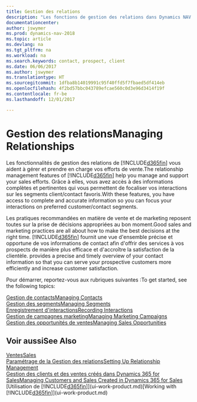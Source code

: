 ```yaml
---
title: Gestion des relations
description: "Les fonctions de gestion des relations dans Dynamics NAV prennent en charge vos efforts en matière de vente et vous permettent d'accéder à des informations sur les contacts et les prospects afin de pouvoir servir vos clients efficacement."
documentationcenter: 
author: jswymer
ms.prod: dynamics-nav-2018
ms.topic: article
ms.devlang: na
ms.tgt_pltfrm: na
ms.workload: na
ms.search.keywords: contact, prospect, client
ms.date: 06/06/2017
ms.author: jswymer
ms.translationtype: HT
ms.sourcegitcommit: 1dfba8b14019991c95f40ffd5f7fbaed5df414eb
ms.openlocfilehash: 4f2bd57bbc043789efcae560c0d3e96d3414f19f
ms.contentlocale: fr-be
ms.lasthandoff: 12/01/2017

---
```

# <a name="managing-relationships"></a><span data-ttu-id="3bcb5-103">Gestion des relations</span><span class="sxs-lookup"><span data-stu-id="3bcb5-103">Managing Relationships</span></span>
<span data-ttu-id="3bcb5-104">Les fonctionnalités de gestion des relations de [!INCLUDE[d365fin](includes/d365fin_md.md)] vous aident à gérer et prendre en charge vos efforts de vente.</span><span class="sxs-lookup"><span data-stu-id="3bcb5-104">The relationship management features of [!INCLUDE[d365fin](includes/d365fin_md.md)] help you manage and support your sales efforts.</span></span> <span data-ttu-id="3bcb5-105">Grâce à elles, vous avez accès à des informations complètes et pertinentes qui vous permettent de focaliser vos interactions sur les segments client/contact favoris.</span><span class="sxs-lookup"><span data-stu-id="3bcb5-105">With these features, you have access to complete and accurate information so you can focus your interactions on preferred customer/contact segments.</span></span>

<span data-ttu-id="3bcb5-106">Les pratiques recommandées en matière de vente et de marketing reposent toutes sur la prise de décisions appropriées au bon moment.</span><span class="sxs-lookup"><span data-stu-id="3bcb5-106">Good sales and marketing practices are all about how to make the best decisions at the right time.</span></span> [!INCLUDE[d365fin](includes/d365fin_md.md)]<span data-ttu-id="3bcb5-107"> fournit une vue d'ensemble précise et opportune de vos informations de contact afin d'offrir des services à vos prospects de manière plus efficace et d'accroître la satisfaction de la clientèle.</span><span class="sxs-lookup"><span data-stu-id="3bcb5-107"> provides a precise and timely overview of your contact information so that you can serve your prospective customers more efficiently and increase customer satisfaction.</span></span>

<span data-ttu-id="3bcb5-108">Pour démarrer, reportez-vous aux rubriques suivantes :</span><span class="sxs-lookup"><span data-stu-id="3bcb5-108">To get started, see the following topics:</span></span>

[<span data-ttu-id="3bcb5-109">Gestion de contacts</span><span class="sxs-lookup"><span data-stu-id="3bcb5-109">Managing Contacts</span></span>](marketing-contacts.md)  
[<span data-ttu-id="3bcb5-110">Gestion des segments</span><span class="sxs-lookup"><span data-stu-id="3bcb5-110">Managing Segments</span></span>](marketing-segments.md)  
[<span data-ttu-id="3bcb5-111">Enregistrement d'interactions</span><span class="sxs-lookup"><span data-stu-id="3bcb5-111">Recording Interactions</span></span>](marketing-interactions.md)  
[<span data-ttu-id="3bcb5-112">Gestion de campagnes marketing</span><span class="sxs-lookup"><span data-stu-id="3bcb5-112">Managing Marketing Campaigns</span></span>](marketing-campaigns.md)  
[<span data-ttu-id="3bcb5-113">Gestion des opportunités de ventes</span><span class="sxs-lookup"><span data-stu-id="3bcb5-113">Managing Sales Opportunities</span></span>](marketing-manage-sales-opportunities.md)

## <a name="see-also"></a><span data-ttu-id="3bcb5-114">Voir aussi</span><span class="sxs-lookup"><span data-stu-id="3bcb5-114">See Also</span></span>
[<span data-ttu-id="3bcb5-115">Ventes</span><span class="sxs-lookup"><span data-stu-id="3bcb5-115">Sales</span></span>](sales-manage-sales.md)  
[<span data-ttu-id="3bcb5-116">Paramétrage de la Gestion des relations</span><span class="sxs-lookup"><span data-stu-id="3bcb5-116">Setting Up Relationship Management</span></span>](marketing-setup-marketing.md)  
[<span data-ttu-id="3bcb5-117">Gestion des clients et des ventes créés dans Dynamics 365 for Sales</span><span class="sxs-lookup"><span data-stu-id="3bcb5-117">Managing Customers and Sales Created in Dynamics 365 for Sales</span></span>](marketing-integrate-dynamicscrm.md)  
<span data-ttu-id="3bcb5-118">[Utilisation de [!INCLUDE[d365fin](includes/d365fin_md.md)]](ui-work-product.md)</span><span class="sxs-lookup"><span data-stu-id="3bcb5-118">[Working with [!INCLUDE[d365fin](includes/d365fin_md.md)]](ui-work-product.md)</span></span>  

